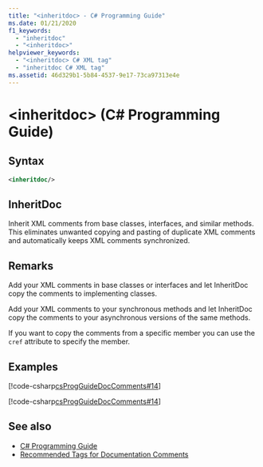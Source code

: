 ```yaml
---
title: "<inheritdoc> - C# Programming Guide"
ms.date: 01/21/2020
f1_keywords: 
  - "inheritdoc"
  - "<inheritdoc>"
helpviewer_keywords: 
  - "<inheritdoc> C# XML tag"
  - "inheritdoc C# XML tag"
ms.assetid: 46d329b1-5b84-4537-9e17-73ca97313e4e
---
```

# \<inheritdoc> (C# Programming Guide)

## Syntax  
  
```xml  
<inheritdoc/>
```  

## InheritDoc

Inherit XML comments from base classes, interfaces, and similar methods. This eliminates unwanted copying and pasting of duplicate XML comments and automatically keeps XML comments synchronized.
  
## Remarks  
Add your XML comments in base classes or interfaces and let InheritDoc copy the comments to implementing classes.

Add your XML comments to your synchronous methods and let InheritDoc copy the comments to your asynchronous versions of the same methods.  

If you want to copy the comments from a specific member you can use the `cref` attribute to specify the member.
  
## Examples
[!code-csharp[csProgGuideDocComments#14](~/samples/snippets/csharp/VS_Snippets_VBCSharp/csProgGuideDocComments/CS/DocComments.cs#16)]  

[!code-csharp[csProgGuideDocComments#14](~/samples/snippets/csharp/VS_Snippets_VBCSharp/csProgGuideDocComments/CS/DocComments.cs#17)]  

## See also

- [C# Programming Guide](../index.md)
- [Recommended Tags for Documentation Comments](./recommended-tags-for-documentation-comments.md)
